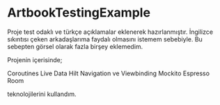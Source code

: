 # ArtbookTestingExample

Proje test odaklı ve türkçe açıklamalar eklenerek hazırlanmıştır.
İngilizce sıkıntısı çeken arkadaşlarıma faydalı olmasını istemem sebebiyle. 
Bu sebepten görsel olarak fazla birşey eklemedim.

Projenin içerisinde;

Coroutines
Live Data
Hilt
Navigation ve Viewbinding
Mockito
Espresso
Room

teknolojilerini kullandım.
